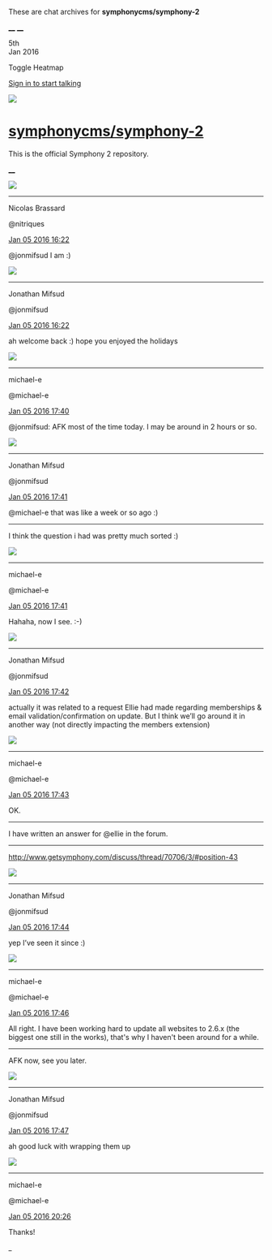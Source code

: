 These are chat archives for **symphonycms/symphony-2**

[__](/symphonycms/symphony-2/archives/2016/01/06)
[__](/symphonycms/symphony-2/archives/2016/01/04)

5th  
Jan 2016

Toggle Heatmap

[Sign in to start talking](/login?action=login&button=archive-login)

![](https://avatars-02.gitter.im/group/iv/3/57542c45c43b8c601977197e?s=48)

#  [symphonycms/symphony-2](/symphonycms/symphony-2)

This is the official Symphony 2 repository.

[ __ ](/orgs/symphonycms/rooms "More symphonycms rooms" )

![](https://avatars1.githubusercontent.com/u/771169?v=3&s=30)

__ __

Nicolas Brassard

@nitriques

[Jan 05 2016
16:22](https://gitter.im/symphonycms/symphony-2?at=568bedc80e1485c45b47b302 ""
)

@jonmifsud I am :)

![](https://avatars1.githubusercontent.com/u/859775?v=3&s=30)

__ __

Jonathan Mifsud

@jonmifsud

[Jan 05 2016
16:22](https://gitter.im/symphonycms/symphony-2?at=568bedde168fd89b246d464e ""
)

ah welcome back :) hope you enjoyed the holidays

![](https://avatars2.githubusercontent.com/u/40072?v=3&s=30)

__ __

michael-e

@michael-e

[Jan 05 2016
17:40](https://gitter.im/symphonycms/symphony-2?at=568c00060ee564e145a0e970 ""
)

@jonmifsud: AFK most of the time today. I may be around in 2 hours or so.

![](https://avatars1.githubusercontent.com/u/859775?v=3&s=30)

__ __

Jonathan Mifsud

@jonmifsud

[Jan 05 2016
17:41](https://gitter.im/symphonycms/symphony-2?at=568c00310ee564e145a0e979 ""
)

@michael-e that was like a week or so ago :)

__ __

I think the question i had was pretty much sorted :)

![](https://avatars2.githubusercontent.com/u/40072?v=3&s=30)

__ __

michael-e

@michael-e

[Jan 05 2016
17:41](https://gitter.im/symphonycms/symphony-2?at=568c00551c4d7bfd6864ba51 ""
)

Hahaha, now I see. :-)

![](https://avatars1.githubusercontent.com/u/859775?v=3&s=30)

__ __

Jonathan Mifsud

@jonmifsud

[Jan 05 2016
17:42](https://gitter.im/symphonycms/symphony-2?at=568c00990e1485c45b47b770 ""
)

actually it was related to a request Ellie had made regarding memberships
&amp; email validation/confirmation on update. But I think we’ll go around it
in another way (not directly impacting the members extension)

![](https://avatars2.githubusercontent.com/u/40072?v=3&s=30)

__ __

michael-e

@michael-e

[Jan 05 2016
17:43](https://gitter.im/symphonycms/symphony-2?at=568c00aa2597fafe6870b4d7 ""
)

OK.

__ __

I have written an answer for @ellie in the forum.

__ __

<http://www.getsymphony.com/discuss/thread/70706/3/#position-43>

![](https://avatars1.githubusercontent.com/u/859775?v=3&s=30)

__ __

Jonathan Mifsud

@jonmifsud

[Jan 05 2016
17:44](https://gitter.im/symphonycms/symphony-2?at=568c010f8aafa1e4459c472e ""
)

yep I’ve seen it since :)

![](https://avatars2.githubusercontent.com/u/40072?v=3&s=30)

__ __

michael-e

@michael-e

[Jan 05 2016
17:46](https://gitter.im/symphonycms/symphony-2?at=568c018b17c2a69e2441456c ""
)

All right. I have been working hard to update all websites to 2.6.x (the
biggest one still in the works), that's why I haven't been around for a while.

__ __

AFK now, see you later.

![](https://avatars1.githubusercontent.com/u/859775?v=3&s=30)

__ __

Jonathan Mifsud

@jonmifsud

[Jan 05 2016
17:47](https://gitter.im/symphonycms/symphony-2?at=568c01a62597fafe6870b50e ""
)

ah good luck with wrapping them up

![](https://avatars2.githubusercontent.com/u/40072?v=3&s=30)

__ __

michael-e

@michael-e

[Jan 05 2016
20:26](https://gitter.im/symphonycms/symphony-2?at=568c26f55dd644c75b6e1418 ""
)

Thanks!

_

